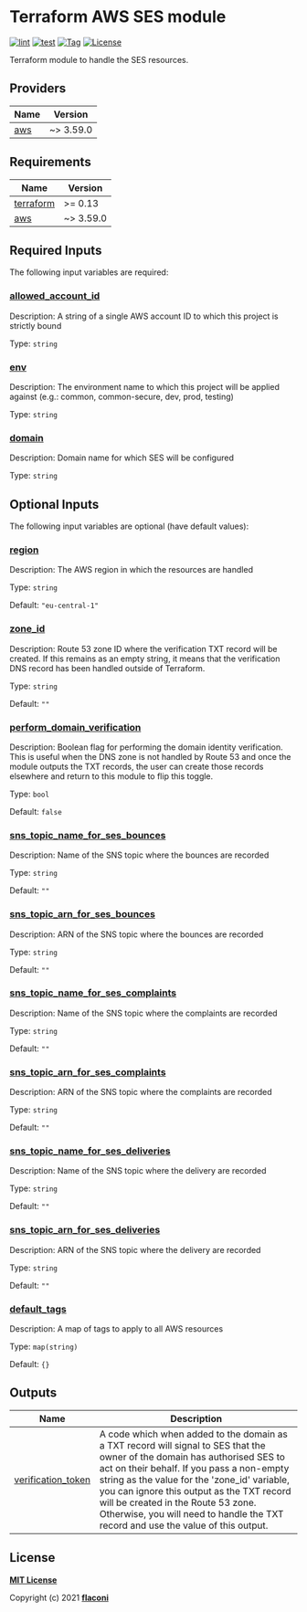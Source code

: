 # Terraform AWS SES module

[![lint](https://github.com/flaconi/terraform-aws-ses/workflows/lint/badge.svg)](https://github.com/flaconi/terraform-aws-ses/actions?query=workflow%3Alint)
[![test](https://github.com/flaconi/terraform-aws-ses/workflows/test/badge.svg)](https://github.com/flaconi/terraform-aws-ses/actions?query=workflow%3Atest)
[![Tag](https://img.shields.io/github/tag/flaconi/terraform-aws-ses.svg)](https://github.com/flaconi/terraform-aws-ses/releases)
[![License](https://img.shields.io/badge/license-MIT-blue.svg)](https://opensource.org/licenses/MIT)

Terraform module to handle the SES resources.

<!-- TFDOCS_HEADER_START -->


<!-- TFDOCS_HEADER_END -->

<!-- TFDOCS_PROVIDER_START -->
## Providers

| Name | Version |
|------|---------|
| <a name="provider_aws"></a> [aws](#provider\_aws) | ~> 3.59.0 |

<!-- TFDOCS_PROVIDER_END -->

<!-- TFDOCS_REQUIREMENTS_START -->
## Requirements

| Name | Version |
|------|---------|
| <a name="requirement_terraform"></a> [terraform](#requirement\_terraform) | >= 0.13 |
| <a name="requirement_aws"></a> [aws](#requirement\_aws) | ~> 3.59.0 |

<!-- TFDOCS_REQUIREMENTS_END -->

<!-- TFDOCS_INPUTS_START -->
## Required Inputs

The following input variables are required:

### <a name="input_allowed_account_id"></a> [allowed\_account\_id](#input\_allowed\_account\_id)

Description: A string of a single AWS account ID to which this project is strictly bound

Type: `string`

### <a name="input_env"></a> [env](#input\_env)

Description: The environment name to which this project will be applied against (e.g.: common, common-secure, dev, prod, testing)

Type: `string`

### <a name="input_domain"></a> [domain](#input\_domain)

Description: Domain name for which SES will be configured

Type: `string`

## Optional Inputs

The following input variables are optional (have default values):

### <a name="input_region"></a> [region](#input\_region)

Description: The AWS region in which the resources are handled

Type: `string`

Default: `"eu-central-1"`

### <a name="input_zone_id"></a> [zone\_id](#input\_zone\_id)

Description: Route 53 zone ID where the verification TXT record will be created. If this remains as an empty string, it means that the verification DNS record has been handled outside of Terraform.

Type: `string`

Default: `""`

### <a name="input_perform_domain_verification"></a> [perform\_domain\_verification](#input\_perform\_domain\_verification)

Description: Boolean flag for performing the domain identity verification. This is useful when the DNS zone is not handled by Route 53 and once the module outputs the TXT records, the user can create those records elsewhere and return to this module to flip this toggle.

Type: `bool`

Default: `false`

### <a name="input_sns_topic_name_for_ses_bounces"></a> [sns\_topic\_name\_for\_ses\_bounces](#input\_sns\_topic\_name\_for\_ses\_bounces)

Description: Name of the SNS topic where the bounces are recorded

Type: `string`

Default: `""`

### <a name="input_sns_topic_arn_for_ses_bounces"></a> [sns\_topic\_arn\_for\_ses\_bounces](#input\_sns\_topic\_arn\_for\_ses\_bounces)

Description: ARN of the SNS topic where the bounces are recorded

Type: `string`

Default: `""`

### <a name="input_sns_topic_name_for_ses_complaints"></a> [sns\_topic\_name\_for\_ses\_complaints](#input\_sns\_topic\_name\_for\_ses\_complaints)

Description: Name of the SNS topic where the complaints are recorded

Type: `string`

Default: `""`

### <a name="input_sns_topic_arn_for_ses_complaints"></a> [sns\_topic\_arn\_for\_ses\_complaints](#input\_sns\_topic\_arn\_for\_ses\_complaints)

Description: ARN of the SNS topic where the complaints are recorded

Type: `string`

Default: `""`

### <a name="input_sns_topic_name_for_ses_deliveries"></a> [sns\_topic\_name\_for\_ses\_deliveries](#input\_sns\_topic\_name\_for\_ses\_deliveries)

Description: Name of the SNS topic where the delivery are recorded

Type: `string`

Default: `""`

### <a name="input_sns_topic_arn_for_ses_deliveries"></a> [sns\_topic\_arn\_for\_ses\_deliveries](#input\_sns\_topic\_arn\_for\_ses\_deliveries)

Description: ARN of the SNS topic where the delivery are recorded

Type: `string`

Default: `""`

### <a name="input_default_tags"></a> [default\_tags](#input\_default\_tags)

Description: A map of tags to apply to all AWS resources

Type: `map(string)`

Default: `{}`

<!-- TFDOCS_INPUTS_END -->

<!-- TFDOCS_OUTPUTS_START -->
## Outputs

| Name | Description |
|------|-------------|
| <a name="output_verification_token"></a> [verification\_token](#output\_verification\_token) | A code which when added to the domain as a TXT record will signal to SES that the owner of the domain has authorised SES to act on their behalf. If you pass a non-empty string as the value for the 'zone\_id' variable, you can ignore this output as the TXT record will be created in the Route 53 zone. Otherwise, you will need to handle the TXT record and use the value of this output. |

<!-- TFDOCS_OUTPUTS_END -->

## License

**[MIT License](LICENSE)**

Copyright (c) 2021 **[flaconi](https://github.com/flaconi)**
